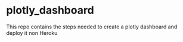 # plotly_dashboard
This repo contains the steps needed to create a plotly dashboard and deploy it non Heroku
